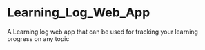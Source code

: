 # Learning_Log_Web_App
A Learning log web app that can be used for tracking your learning progress on any topic

